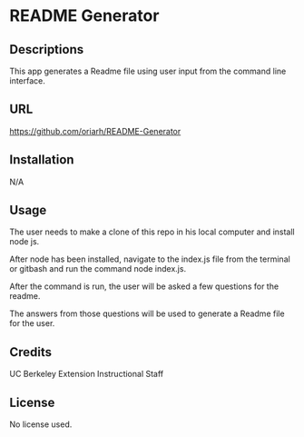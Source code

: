 # README Generator

## Descriptions 
This app generates a Readme file using user input from the command line interface.

## URL
https://github.com/oriarh/README-Generator

## Installation
N/A

## Usage
The user needs to make a clone of this repo in his local computer and install node js.

After node has been installed, navigate to the index.js file from the terminal or gitbash and run the command node index.js.

After the command is run, the user will be asked a few questions for the readme.

The answers from those questions will be used to generate a Readme file for the user.


## Credits
UC Berkeley Extension Instructional Staff

## License
No license used.
